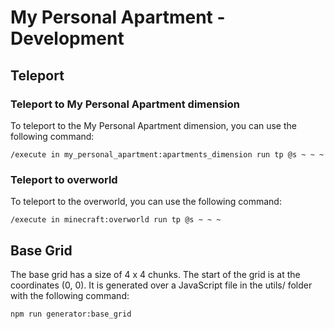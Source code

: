 # My Personal Apartment - Development

## Teleport

### Teleport to My Personal Apartment dimension

To teleport to the My Personal Apartment dimension, you can use the following command:

```command
/execute in my_personal_apartment:apartments_dimension run tp @s ~ ~ ~
```

### Teleport to overworld

To teleport to the overworld, you can use the following command:

```command
/execute in minecraft:overworld run tp @s ~ ~ ~
```

## Base Grid

The base grid has a size of 4 x 4 chunks. The start of the grid is at the coordinates (0, 0).
It is generated over a JavaScript file in the utils/ folder with the following command:

```command
npm run generator:base_grid
```

